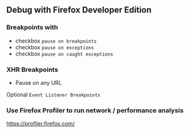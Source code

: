 ## Debug with Firefox Developer Edition

### Breakpoints with

-   checkbox `pause on breakpoints`
-   checkbox `pause on exceptions`
-   checkbox `pause on caught exceptions`

### XHR Breakpoints

-   Pause on any URL

Optional `Event Listener Breakpoints`

### Use Firefox Profiler to run network / performance analysis

https://profiler.firefox.com/
